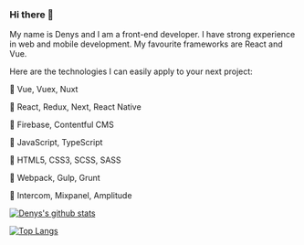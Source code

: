 ### Hi there 👋

My name is Denys and I am a front-end developer. I have strong experience in web and mobile development. My favourite frameworks are React and Vue.

Here are the technologies I can easily apply to your next project:

🔧 Vue, Vuex, Nuxt

🔧 React, Redux, Next, React Native

🔧 Firebase, Contentful CMS

🔧 JavaScript, TypeScript

🔧 HTML5, CSS3, SCSS, SASS

🔧 Webpack, Gulp, Grunt

🔧 Intercom, Mixpanel, Amplitude 


[![Denys's github stats](https://github-readme-stats.vercel.app/api?username=denshuliar&count_private=true&show_icons=true)](https://github.com/anuraghazra/github-readme-stats)

[![Top Langs](https://github-readme-stats.vercel.app/api/top-langs/?username=denshuliar&langs_count=4&exclude_repo=cordova-plugin-opentok)](https://github.com/anuraghazra/github-readme-stats)
